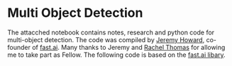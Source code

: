 # Multi Object Detection

The attacched notebook contains notes, research and python code for multi-object detection. The code was compiled by [Jeremy Howard](http://www.fast.ai/about/#jeremy), co-founder of [fast.ai](http://course.fast.ai). Many thanks to Jeremy and [Rachel Thomas](http://www.fast.ai/about/#rachel) for allowing me to take part as Fellow. The following code is based on the [fast.ai libary](https://github.com/fastai/fastai/).
